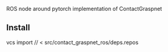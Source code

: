 ROS node around pytorch implementation of ContactGraspnet

## Install
vcs import <path>/<to>/<dependencies> < src/contact_graspnet_ros/deps.repos